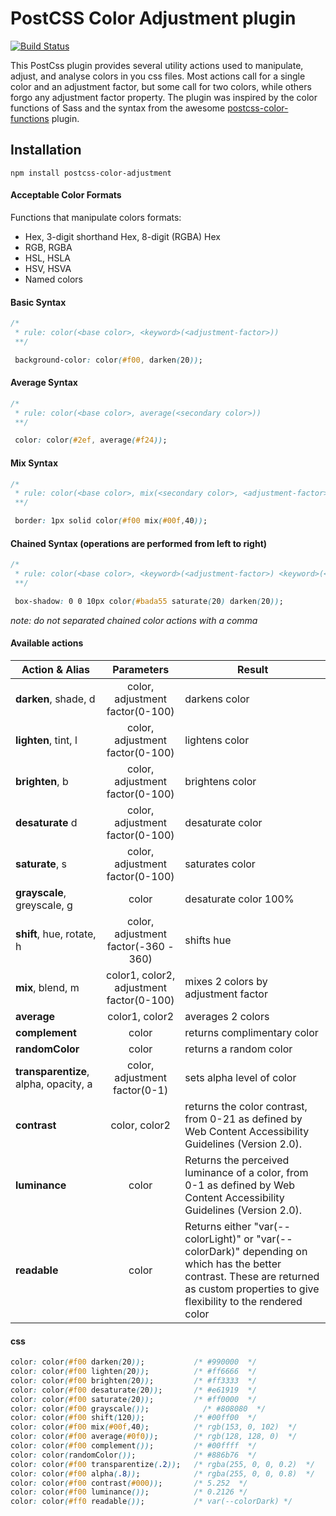 # PostCSS Color Adjustment plugin

[![Build Status](https://travis-ci.org/mpeutz/postcss-color-adjustment.svg?branch=master)](https://travis-ci.org/mpeutz/postcss-color-adjustment)

This PostCss plugin provides several utility actions used to manipulate, adjust, and analyse colors in you css files. Most actions call for a single color and an adjustment factor, but some call for two colors, while others forgo any adjustment factor property. The plugin was inspired by the color functions of Sass and the syntax from the awesome [postcss-color-functions](https://github.com/postcss/postcss-color-function) plugin.


## Installation

  `npm install postcss-color-adjustment`


#### Acceptable Color Formats

Functions that manipulate colors formats:
- Hex, 3-digit shorthand Hex, 8-digit (RGBA) Hex
- RGB, RGBA
- HSL, HSLA
- HSV, HSVA
- Named colors

#### Basic Syntax
  ```css
  /*
   * rule: color(<base color>, <keyword>(<adjustment-factor>))
   **/

   background-color: color(#f00, darken(20));
  ```
#### Average Syntax
  ```css
  /*
   * rule: color(<base color>, average(<secondary color>))
   **/

   color: color(#2ef, average(#f24));
  ```
#### Mix Syntax
  ```css
  /*
   * rule: color(<base color>, mix(<secondary color>, <adjustment-factor>))
   **/

   border: 1px solid color(#f00 mix(#00f,40));
  ```
#### Chained Syntax (operations are performed from left to right)
  ```css
  /*
   * rule: color(<base color>, <keyword>(<adjustment-factor>) <keyword>(<adjustment-factor>) <keyword>(<adjustment-factor>) <.etc..> )
   **/

   box-shadow: 0 0 10px color(#bada55 saturate(20) darken(20));
  ```
  _note: do not separated chained color actions with a comma_
#### Available actions

| Action & Alias| Parameters           | Result                  |
|--------|:----------------------:|-------------------------|
| **darken**, shade, d | color, adjustment factor(0-100) | darkens color |
| **lighten**, tint, l | color, adjustment factor(0-100) | lightens color |
| **brighten**, b | color, adjustment factor(0-100) | brightens color |
| **desaturate** d | color, adjustment factor(0-100) | desaturate color |
| **saturate**, s | color, adjustment factor(0-100) | saturates color |
| **grayscale**, greyscale, g | color | desaturate color 100% |
| **shift**, hue, rotate, h | color, adjustment factor(-360 - 360)  | shifts hue |
| **mix**, blend, m | color1, color2, adjustment factor(0-100) | mixes 2 colors by adjustment factor |
| **average** | color1, color2  | averages 2 colors |
| **complement** | color  | returns complimentary color |
| **randomColor** | color | returns a random color |
| **transparentize**, alpha, opacity, a | color, adjustment factor(0-1)  | sets alpha level of color |
| **contrast** | color, color2  | returns the color contrast, from 0-21 as defined by Web Content Accessibility Guidelines (Version 2.0). |
| **luminance** | color | Returns the perceived luminance of a color, from 0-1 as defined by Web Content Accessibility Guidelines (Version 2.0). |
| **readable** | color | Returns either "var(--colorLight)" or "var(--colorDark)" depending on which has the better contrast. These are returned as custom properties to give flexibility to the rendered color |

#### css

```css
color: color(#f00 darken(20));           /* #990000  */
color: color(#f00 lighten(20));          /* #ff6666  */
color: color(#f00 brighten(20));         /* #ff3333  */
color: color(#f00 desaturate(20));       /* #e61919  */
color: color(#f00 saturate(20));         /* #ff0000  */
color: color(#f00 grayscale());            /* #808080  */
color: color(#f00 shift(120));           /* #00ff00  */
color: color(#f00 mix(#00f,40);          /* rgb(153, 0, 102)  */
color: color(#f00 average(#0f0));        /* rgb(128, 128, 0)  */
color: color(#f00 complement());         /* #00ffff  */
color: color(randomColor());             /* #886b76  */
color: color(#f00 transparentize(.2));   /* rgba(255, 0, 0, 0.2)  */
color: color(#f00 alpha(.8));            /* rgba(255, 0, 0, 0.8)  */
color: color(#f00 contrast(#000));       /* 5.252  */
color: color(#f00 luminance());          /* 0.2126 */
color: color(#ff0 readable());           /* var(--colorDark) */
```